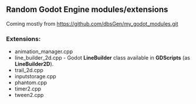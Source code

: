 ## Random Godot Engine modules/extensions

Coming mostly from  https://github.com/dbsGen/my_godot_modules.git

### Extensions:
 * animation_manager.cpp
 * line_builder_2d.cpp - Godot **LineBuilder** class available in **GDScripts** (as **LineBuilder2D**).
 * trail_2d.cpp
 * inputstorage.cpp
 * phantom.cpp
 * timer2.cpp
 * tween2.cpp
 
